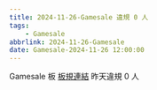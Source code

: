 ```yaml
---
title: 2024-11-26-Gamesale 違規 0 人
tags:
    - Gamesale
abbrlink: 2024-11-26-Gamesale
date: Gamesale-2024-11-26 12:00:00
---
```

Gamesale 板 [板規連結](https://www.ptt.cc/bbs/Gossiping/M.1637425085.A.07D.html)
昨天違規 0 人
